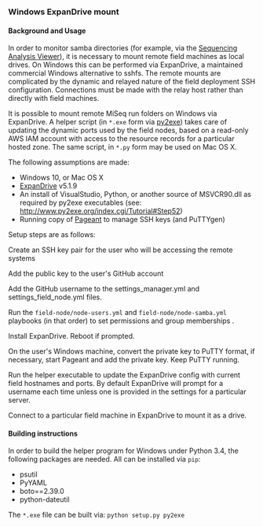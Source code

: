 ### Windows ExpanDrive mount

#### Background and Usage

In order to monitor samba directories (for example, via the  [Sequencing Analysis Viewer](http://support.illumina.com/sequencing/sequencing_software/sequencing_analysis_viewer_sav.html)), it is necessary to mount remote field machines as local drives. On Windows this can be performed via ExpanDrive, a maintained commercial Windows alternative to sshfs. The remote mounts are complicated by the dynamic and relayed nature of the field deployment SSH configuration. Connections must be made with the relay host rather than directly with field machines. 

It is possible to mount remote MiSeq run folders on Windows via ExpanDrive. A helper script (in `*.exe` form via [py2exe](http://www.py2exe.org/)) takes care of updating the dynamic ports used by the field nodes, based on a read-only AWS IAM account with access to the resource records for a particular hosted zone. The same script, in `*.py` form may be used on Mac OS X.

The following assumptions are made:

* Windows 10, or Mac OS X
* [ExpanDrive](http://www.expandrive.com/apps/expandrive/) v5.1.9
* An install of VisualStudio, Python, or another source of MSVCR90.dll as required by py2exe executables (see: http://www.py2exe.org/index.cgi/Tutorial#Step52)
* Running copy of [Pageant](http://www.chiark.greenend.org.uk/~sgtatham/putty/download.html) to manage SSH keys (and PuTTYgen)

Setup steps are as follows:

Create an SSH key pair for the user who will be accessing the remote systems

Add the public key to the user's GitHub account

Add the GitHub username to the settings_manager.yml and settings_field_node.yml files.

Run the `field-node/node-users.yml` and `field-node/node-samba.yml`  playbooks (in that order) to set permissions and group memberships .

Install ExpanDrive. Reboot if prompted.

On the user's Windows machine, convert the private key to PuTTY format, if necessary, start Pageant and add the private key. Keep PuTTY running.

Run the helper executable to update the ExpanDrive config with current field hostnames and ports. By default ExpanDrive will prompt for a username each time unless one is provided in the settings for a particular server.

Connect to a particular field machine in ExpanDrive to mount it as a drive.

#### Building instructions

In order to build the helper program for Windows under Python 3.4, the following packages are needed. All can be installed via `pip`:
* psutil
* PyYAML
* boto==2.39.0
* python-dateutil

The `*.exe` file can be built via:
`python setup.py py2exe`

